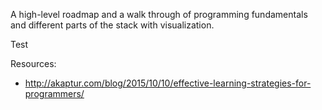 A high-level roadmap and a walk through of programming fundamentals and different parts of the stack with visualization.

Test

Resources:

* http://akaptur.com/blog/2015/10/10/effective-learning-strategies-for-programmers/
